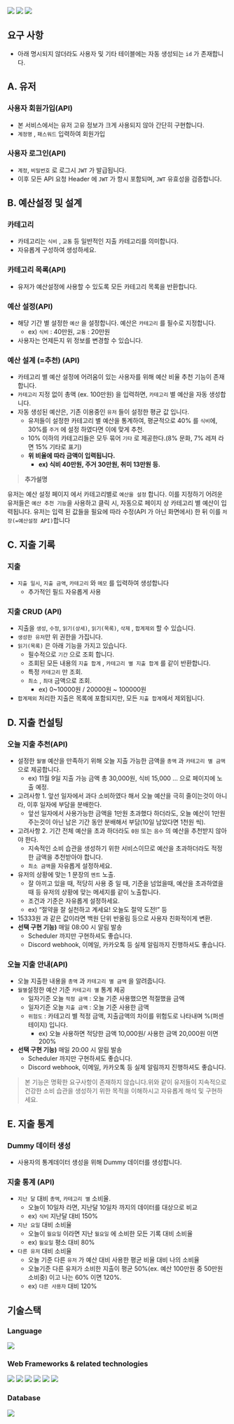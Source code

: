 <p>
<img src="https://img.shields.io/github/issues-pr-closed/myoungjinseo/FundFolio?color=blueviolet"/>
<img src="https://img.shields.io/github/issues/myoungjinseo/FundFolio?color=inactive"/>
<img src="https://img.shields.io/github/issues-closed/myoungjinseo/FundFolio"/> 
</p>

## 요구 사항

- 아래 명시되지 않더라도 사용자 및 기타 테이블에는 자동 생성되는 `id` 가 존재합니다.

## A. 유저

### 사용자 회원가입(API)

- 본 서비스에서는 유저 고유 정보가 크게 사용되지 않아 간단히 구현합니다.
- `계정명` , `패스워드` 입력하여 회원가입

### 사용자 로그인(API)

- `계정`, `비밀번호` 로 로그시 `JWT` 가 발급됩니다.
- 이후 모든 API 요청 Header 에 `JWT` 가 항시 포함되며, `JWT` 유효성을 검증합니다.

## B. 예산설정 및 설계

### 카테고리

- 카테고리는 `식비` , `교통` 등 일반적인 지출 카테고리를 의미합니다.
- 자유롭게 구성하여 생성하세요.

### 카테고리 목록(API)

- 유저가 예산설정에 사용할 수 있도록 모든 카테고리 목록을 반환합니다.

### 예산 설정(API)

- 해당 기간 별 설정한 `예산` 을 설정합니다. 예산은 `카테고리` 를 필수로 지정합니다.
    - ex) `식비` : 40만원, `교통` : 20만원
- 사용자는 언제든지 위 정보를 변경할 수 있습니다.

### 예산 설계 (=추천) (API)

- 카테고리 별 예산 설정에 어려움이 있는 사용자를 위해 예산 비율 추천 기능이 존재합니다.
- `카테고리` 지정 없이 총액 (ex. 100만원) 을 입력하면, `카테고리` 별 예산을 자동 생성합니다.
- 자동 생성된 예산은, 기존 이용중인 `유저` 들이 설정한 평균 값 입니다.
    - 유저들이 설정한 카테고리 별 예산을 통계하여, 평균적으로 40% 를 `식비`에, 30%를 `주거` 에 설정 하였다면 이에 맞게 추천.
    - 10% 이하의 카테고리들은 모두 묶어 `기타` 로 제공한다.(8% 문화, 7% 레져 라면 15% 기타로 표기)
    - **위 비율에 따라 금액이 입력됩니다.**
        - **ex) 식비 40만원, 주거 30만원, 취미 13만원 등.**

> **추가설명**

유저는 예산 설정 페이지 에서 카테고리별로 `예산을 설정` 합니다. 
이를 지정하기 어려운 유저들은 `예산 추천 기능`을 사용하고 클릭 시, 자동으로 페이지 상 카테고리 별 예산이 입력됩니다.
유저는 입력 된 값들을 필요에 따라 수정(API 가 아닌 화면에서) 한 뒤 이를 `저장(=예산설정 API)`합니다
> 

## C. 지출 기록

### 지출

- `지출 일시`, `지출 금액`, `카테고리` 와 `메모` 를 입력하여 생성합니다
    - 추가적인 필드 자유롭게 사용

### 지출 CRUD (API)

- 지출을 `생성`, `수정`, `읽기(상세)`, `읽기(목록)`, `삭제` , `합계제외` 할 수 있습니다.
- `생성한 유저`만 위 권한을 가집니다.
- `읽기(목록)` 은 아래 기능을 가지고 있습니다.
    - 필수적으로 `기간` 으로 조회 합니다.
    - 조회된 모든 내용의 `지출 합계` , `카테고리 별 지출 합계` 를 같이 반환합니다.
    - 특정 `카테고리` 만 조회.
    - `최소` , `최대` 금액으로 조회.
        - ex) 0~10000원 / 20000원 ~ 100000원
- `합계제외` 처리한 지출은 목록에 포함되지만, 모든 `지출 합계`에서 제외됩니다.

## D. 지출 컨설팅

### 오늘 지출 추천(API)

- 설정한 `월별` 예산을 만족하기 위해 오늘 지출 가능한 금액을 `총액` 과 `카테고리 별 금액` 으로 제공합니다.
    - ex) 11월 9일 지출 가능 금액 총 30,000원, 식비 15,000 … 으로 페이지에 노출 예정.
- 고려사항 1. 앞선 일자에서 과다 소비하였다 해서 오늘 예산을 극히 줄이는것이 아니라, 이후 일자에 부담을 분배한다.
    - 앞선 일자에서 사용가능한 금액을 1만원 초과했다 하더라도, 오늘 예산이 1만원 주는것이 아닌 남은 기간 동안 분배해서 부담(10일 남았다면 1천원 씩).
- 고려사항 2. 기간 전체 예산을 초과 하더라도 `0원` 또는 `음수` 의 예산을 추천받지 않아야 한다.
    - 지속적인 소비 습관을 생성하기 위한 서비스이므로 예산을 초과하더라도 적정한 금액을 추천받아야 합니다.
    - `최소 금액`을 자유롭게 설정하세요.
- 유저의 상황에 맞는 1 문장의 `멘트` 노출.
    - 잘 아끼고 있을 때, 적당히 사용 중 일 때, 기준을 넘었을때, 예산을 초과하였을 때 등 유저의 상황에 맞는 메세지를 같이 노출합니다.
    - 조건과 기준은 자유롭게 설정하세요.
    - ex) “절약을 잘 실천하고 계세요! 오늘도 절약 도전!” 등
- 15333원 과 같은 값이라면 백원 단위 반올림 등으로 사용자 친화적이게 변환.
- **선택 구현 기능)** 매일 08:00 시 알림 발송
    - Scheduler 까지만 구현하셔도 좋습니다.
    - Discord webhook, 이메일, 카카오톡 등 실제 알림까지 진행하셔도 좋습니다.

### 오늘 지출 안내(API)

- 오늘 지출한 내용을 `총액` 과 `카테고리 별 금액` 을 알려줍니다.
- `월별`설정한 예산 기준 `카테고리 별` 통계 제공
    - 일자기준 오늘 `적정 금액` : 오늘 기준 사용했으면 적절했을 금액
    - 일자기준 오늘 `지출 금액` : 오늘 기준 사용한 금액
    - `위험도` : 카테고리 별 적정 금액, 지출금액의 차이를 위험도로 나타내며 %(퍼센테이지) 입니다.
        - ex) 오늘 사용하면 적당한 금액 10,000원/ 사용한 금액 20,000원 이면 200%
- **선택 구현 기능)** 매일 20:00 시 알림 발송
    - Scheduler 까지만 구현하셔도 좋습니다.
    - Discord webhook, 이메일, 카카오톡 등 실제 알림까지 진행하셔도 좋습니다.

> 본 기능은 명확한 요구사항이 존재하지 않습니다.위와 같이 유저들이 지속적으로 건강한 소비 습관을 생성하기 위한 목적을 이해하시고 자유롭게 해석 및 구현하세요.
> 

## E. 지출 통계

### Dummy 데이터 생성

- 사용자의 통계데이터 생성을 위해 Dummy 데이터를 생성합니다.

### 지출 통계 (API)

- `지난 달` 대비 `총액`, `카테고리 별` 소비율.
    - 오늘이 10일차 라면, 지난달 10일차 까지의 데이터를 대상으로 비교
    - ex) `식비` 지난달 대비 150%
- `지난 요일` 대비 소비율
    - 오늘이 `월요일` 이라면 지난 `월요일` 에 소비한 모든 기록 대비 소비율
    - ex) `월요일` 평소 대비 80%
- `다른 유저` 대비 소비율
    - 오늘 기준 다른 `유저` 가 예산 대비 사용한 평균 비율 대비 나의 소비율
    - 오늘기준 다른 유저가 소비한 지출이 평균 50%(ex. 예산 100만원 중 50만원 소비중) 이고 나는 60% 이면 120%.
    - ex) `다른 사용자` 대비 120%


## 기술스택
### Language
<img src="https://img.shields.io/badge/JAVA-FFF000?style=for-the-badge&logo=JAVA&logoColor=white"/>


### Web Frameworks & related technologies

<p>
<img src="https://img.shields.io/badge/Spring Boot-6DB33F?style=for-the-badge&logo=Spring&logoColor=white"/>
<img src="https://img.shields.io/badge/JPA-6DB33F?style=for-the-badge&logo=JPA&logoColor=white">
<img src="https://img.shields.io/badge/SPRING SECURITY-6DB33F?style=for-the-badge&logo=SPRING SECURITY&logoColor=white">
<img src="https://img.shields.io/badge/JWT-6DB33F?style=for-the-badge&logo=JWT&logoColor=white">
<img src="https://img.shields.io/badge/gradle-02303A?style=for-the-badge&logo=gradle&logoColor=white">
<img src="https://img.shields.io/badge/QueryDSL-0285c9?style=for-the-badge&logo=qeurydsl&logoColor=white">
</p>

### Database
<p>
<img src="https://img.shields.io/badge/mysql-4479A1?style=for-the-badge&logo=mysql&logoColor=orange">
</p>
